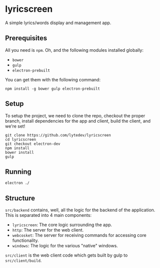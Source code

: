 # lyricscreen

A simple lyrics/words display and management app.

## Prerequisites

All you need is `npm`. Oh, and the following modules installed globally:

* `bower`
* `gulp`
* `electron-prebuilt`

You can get them with the following command:

    npm install -g bower gulp electron-prebuilt

## Setup

To setup the project, we need to clone the repo, checkout the proper branch,
install dependencies for the app and client, build the client, and we're set!

    git clone https://github.com/lytedev/lyricscreen
    cd lyricscreen
    git checkout electron-dev
    npm install
    bower install
    gulp

## Running

    electron ./

## Structure

`src/backend` contains, well, all the logic for the backend of the application.
This is separated into 4 main components:

* `lyricscreen`: The core logic surrounding the app.
* `http`: The server for the web client.
* `webcosket`: The server for receiving commands for accessing core
    functionality.
* `windows`: The logic for the various "native" windows.

`src/client` is the web client code which gets built by gulp to
`src/client/build`.
